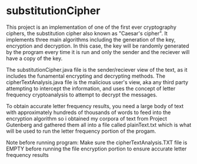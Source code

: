 # substitutionCipher

This project is an implementation of one of the first ever cryptography ciphers, the substitution cipher also known as "Caesar's cipher".
It implements three main algorithms including the generation of the key, encryption and decryption.
In this case, the key will be randomly generated by the program every time it is run and only the sender and the reciever will have a copy of the key.

The substitutionCipher.java file is the sender/reciever view of the text, as it includes the funamental encrypting and decrypting methods.
The cipherTextAnalysis.java file is the malicious user's view, aka any third party attempting to intercept the information, and uses the concept of letter frequency cryptoanalysis to attempt to decrypt the messages.

To obtain accurate letter frequency results, you need a large body of text with approximately hundreds of thousands of words to feed into the encryption algorithm so i obtained my corpora of text from Project Gutenberg and gathered them all into a file called plainText.txt which is what will be used to run the letter frequency portion of the progam.

Note before running program:
Make sure the cipherTextAnalysis.TXT file is EMPTY before running the file encryption portion to ensure accurate letter frequency results
